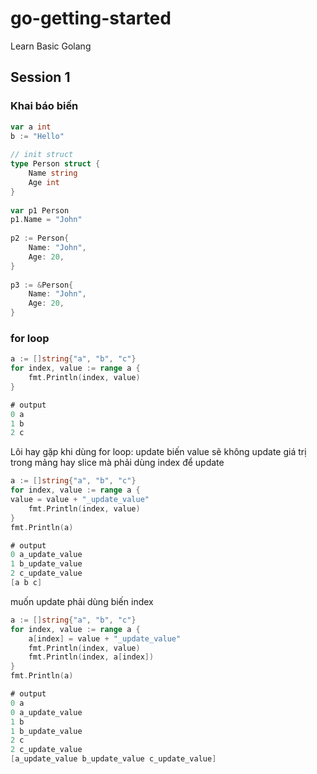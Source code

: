 # go-getting-started

Learn Basic Golang
  
## Session 1  
  
### Khai báo biến  
  
```go  
var a int  
b := "Hello"  
  
// init struct
type Person struct {  
    Name string  
    Age int  
}  
  
var p1 Person  
p1.Name = "John"  
  
p2 := Person{  
    Name: "John",  
    Age: 20,  
}  
  
p3 := &Person{  
    Name: "John",  
    Age: 20,  
}  
```

### for loop

```go  
a := []string{"a", "b", "c"}  
for index, value := range a {  
    fmt.Println(index, value)  
}

# output
0 a
1 b
2 c
```  
  
Lôi hay gặp khi dùng for loop: update biến value sẽ không update giá trị trong mảng hay slice mà phải dùng index để update  
  
```go  
a := []string{"a", "b", "c"}  
for index, value := range a {  
value = value + "_update_value"  
    fmt.Println(index, value)  
}    
fmt.Println(a)

# output
0 a_update_value
1 b_update_value
2 c_update_value
[a b c]
```  
  
muốn update phải dùng biến index  
  
```go  
a := []string{"a", "b", "c"}  
for index, value := range a {  
    a[index] = value + "_update_value"  
    fmt.Println(index, value)  
    fmt.Println(index, a[index])  
}
fmt.Println(a)  

# output
0 a
0 a_update_value
1 b
1 b_update_value
2 c
2 c_update_value
[a_update_value b_update_value c_update_value]
```